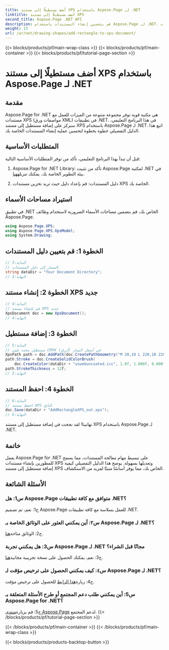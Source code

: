 ```yaml
---
title: أضف مستطيلًا إلى مستند XPS باستخدام Aspose.Page لـ .NET
linktitle: أضف مستطيلًا إلى مستند XPS
second_title: Aspose.Page .NET API
description: قم بتحسين إنشاء المستندات باستخدام Aspose.Page لـ .NET. تعرف على كيفية إضافة مستطيلات إلى مستندات XPS في هذا البرنامج التعليمي خطوة بخطوة.
weight: 13
url: /ar/net/drawing-shapes/add-rectangle-to-xps-document/
---
```


{{< blocks/products/pf/main-wrap-class >}}
{{< blocks/products/pf/main-container >}}
{{< blocks/products/pf/tutorial-page-section >}}

# أضف مستطيلًا إلى مستند XPS باستخدام Aspose.Page لـ .NET

## مقدمة

Aspose.Page for .NET هي مكتبة قوية توفر مجموعة متنوعة من الميزات للعمل مع مستندات XPS (مواصفات ورق XML) في تطبيقات .NET. في هذا البرنامج التعليمي، سنركز على إضافة مستطيل إلى مستند XPS باستخدام Aspose.Page لـ .NET. اتبع هذا الدليل التفصيلي خطوة بخطوة لتحسين عملية إنشاء المستندات الخاصة بك.

## المتطلبات الأساسية

قبل أن تبدأ بهذا البرنامج التعليمي، تأكد من توفر المتطلبات الأساسية التالية:

1.  Aspose.Page for .NET Library: تأكد من تثبيت Aspose.Page لمكتبة .NET في بيئة التطوير الخاصة بك. يمكنك تنزيله[هنا](https://releases.aspose.com/page/net/).

2. دليل المستندات: قم بإعداد دليل حيث تريد تخزين مستندات XPS الخاصة بك.

## استيراد مساحات الأسماء

في تطبيق .NET الخاص بك، قم بتضمين مساحات الأسماء الضرورية لاستخدام وظائف Aspose.Page.

```csharp
using Aspose.Page.XPS;
using Aspose.Page.XPS.XpsModel;
using System.Drawing;
```

## الخطوة 1: قم بتعيين دليل المستندات

```csharp
// البداية:3
// المسار إلى دليل المستندات.
string dataDir = "Your Document Directory";
// النهاية:3
```

## الخطوة 2: إنشاء مستند XPS جديد

```csharp
// البداية:4
// قم بإنشاء مستند XPS جديد
XpsDocument doc = new XpsDocument();
// النهاية:4
```

## الخطوة 3: إضافة مستطيل

```csharp
// البداية:5
// مستطيل محدد بلون CMYK (أزرق) في أسفل اليسار
XpsPath path = doc.AddPath(doc.CreatePathGeometry("M 20,10 L 220,10 220,100 20,100 Z"));
path.Stroke = doc.CreateSolidColorBrush(
    doc.CreateColor(dataDir + "uswebuncoated.icc", 1.0f, 1.000f, 0.000f, 0.000f, 0.000f));
path.StrokeThickness = 12f;
// النهاية:5
```

## الخطوة 4: احفظ المستند

```csharp
// البداية:6
// احفظ مستند XPS الناتج
doc.Save(dataDir + "AddRectangleXPS_out.xps");
// النهاية:6
```

تهانينا! لقد نجحت في إضافة مستطيل إلى مستند XPS باستخدام Aspose.Page لـ .NET.

## خاتمة

يعمل Aspose.Page for .NET على تبسيط مهام معالجة المستندات، مما يسمح للمطورين بإنشاء مستندات XPS وتعديلها بسهولة. يوضح هذا الدليل التفصيلي كيفية إضافة مستطيل إلى مستند XPS الخاص بك، مما يوفر أساسًا متينًا لمزيد من الاستكشاف.

## الأسئلة الشائعة

### س1: هل Aspose.Page متوافق مع كافة تطبيقات .NET؟

ج1: نعم، تم تصميم Aspose.Page للعمل بسلاسة مع كافة تطبيقات .NET.

### س٢: أين يمكنني العثور على الوثائق الخاصة بـ Aspose.Page لـ .NET؟

 ج2: الوثائق متاحة[هنا](https://reference.aspose.com/page/net/).

### س3: هل يمكنني تجربة Aspose.Page لـ .NET مجانًا قبل الشراء؟

 ج3: نعم، يمكنك الحصول على نسخة تجريبية مجانية[هنا](https://releases.aspose.com/).

### س٤: كيف يمكنني الحصول على ترخيص مؤقت لـ Aspose.Page لـ .NET؟

 ج4: زيارة[هذا الرابط](https://purchase.aspose.com/temporary-license/) للحصول على ترخيص مؤقت.

### س5: أين يمكنني طلب دعم المجتمع أو طرح الأسئلة المتعلقة بـ Aspose.Page for .NET؟

 ج5: قم بزيارة[منتدى Aspose.Page](https://forum.aspose.com/c/page/39) لدعم المجتمع.
{{< /blocks/products/pf/tutorial-page-section >}}

{{< /blocks/products/pf/main-container >}}
{{< /blocks/products/pf/main-wrap-class >}}

{{< blocks/products/products-backtop-button >}}
